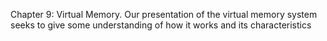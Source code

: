 Chapter 9: Virtual Memory. Our presentation of the virtual memory system seeks to give some understanding of how it works and its characteristics
